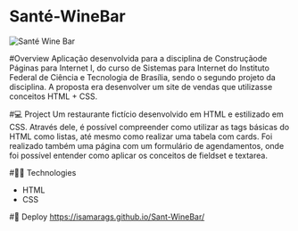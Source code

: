 # Santé-WineBar
![Santé Wine Bar](https://user-images.githubusercontent.com/79230443/137586693-6fb3dec3-1c79-4035-b3df-0f8428e02e5c.gif)

#Overview
Aplicação desenvolvida para a disciplina de Construçãode Páginas para Internet I, do curso de Sistemas para Internet do Instituto Federal de Ciência e Tecnologia de Brasília, sendo o segundo projeto da disciplina. A proposta era desenvolver um site de vendas que utilizasse conceitos HTML + CSS.

#💻 Project
Um restaurante fictício desenvolvido em HTML e estilizado em CSS.  Através dele, é possível compreender como utilizar as tags básicas do HTML como listas, até mesmo como realizar uma tabela com cards.
Foi realizado também uma página com um formulário de agendamentos, onde foi possível entender como aplicar os conceitos de fieldset e textarea.

#👨‍💻 Technologies
- HTML
- CSS

#🔮 Deploy
https://isamarags.github.io/Sant-WineBar/
